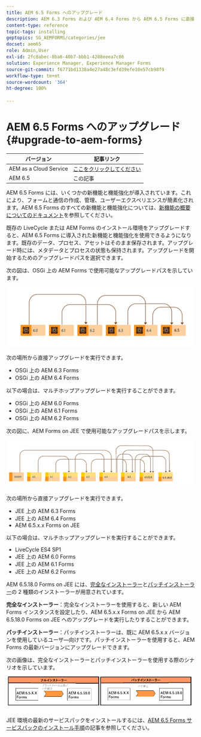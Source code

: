 ```yaml
---
title: AEM 6.5 Forms へのアップグレード
description: AEM 6.3 Forms および AEM 6.4 Forms から AEM 6.5 Forms に直接アップグレードすることができます。
content-type: reference
topic-tags: installing
geptopics: SG_AEMFORMS/categories/jee
docset: aem65
role: Admin,User
exl-id: 2fc8abec-8ba6-40b7-bbb1-4288eeea7c86
solution: Experience Manager, Experience Manager Forms
source-git-commit: f6771bd1338a4e27a48c3efd39efe18e57cb98f9
workflow-type: tm+mt
source-wordcount: '364'
ht-degree: 100%

---
```


# AEM 6.5 Forms へのアップグレード {#upgrade-to-aem-forms}

| バージョン | 記事リンク |
| -------- | ---------------------------- |
| AEM as a Cloud Service | [ここをクリックしてください](https://experienceleague.adobe.com/docs/experience-manager-cloud-service/content/forms/setup-configure-migrate/migrate-to-forms-as-a-cloud-service.html?lang=ja) |
| AEM 6.5 | この記事 |


AEM 6.5 Forms には、いくつかの新機能と機能強化が導入されています。これにより、フォームと通信の作成、管理、ユーザーエクスペリエンスが簡素化されます。AEM 6.5 Forms のすべての新機能と機能強化については、[新機能の概要についてのドキュメント](../../forms/using/whats-new.md)を参照してください。

既存の LiveCycle または AEM Forms のインストール環境をアップグレードすると、AEM 6.5 Forms に導入された新機能と機能強化を使用できるようになります。既存のデータ、プロセス、アセットはそのまま保存されます。アップグレード時には、メタデータとプロセスの状態も保持されます。アップグレードを開始するためのアップグレードパスを選択できます。

次の図は、OSGi 上の AEM Forms で使用可能なアップグレードパスを示しています。

![OSGi アップグレードフロー](do-not-localize/osgi-upgrade-path.png)

次の場所から直接アップグレードを実行できます。

* OSGi 上の AEM 6.3 Forms
* OSGi 上の AEM 6.4 Forms

以下の場合は、マルチホップアップグレードを実行することができます。

* OSGi 上の AEM 6.0 Forms
* OSGi 上の AEM 6.1 Forms
* OSGi 上の AEM 6.2 Forms

次の図に、AEM Forms on JEE で使用可能なアップグレードパスを示します。

![JEE アップグレード 6.5](do-not-localize/jee-upgrade-6-5.png)


次の場所から直接アップグレードを実行できます。

* JEE 上の AEM 6.3 Forms
* JEE 上の AEM 6.4 Forms
* AEM 6.5.x.x Forms on JEE

以下の場合は、マルチホップアップグレードを実行することができます。

* LiveCycle ES4 SP1
* JEE 上の AEM 6.0 Forms
* JEE 上の AEM 6.1 Forms
* JEE 上の AEM 6.2 Forms

AEM 6.5.18.0 Forms on JEE には、[完全なインストーラー](https://experienceleague.adobe.com/docs/experience-manager-release-information/aem-release-updates/forms-updates/aem-forms-releases.html?lang=ja)と[パッチインストーラー](https://experienceleague.adobe.com/docs/experience-manager-release-information/aem-release-updates/forms-updates/aem-forms-releases.html?lang=ja)の 2 種類のインストーラーが用意されています。

**完全なインストーラー**：完全なインストーラーを使用すると、新しい AEM Forms インスタンスを設定したり、AEM 6.5.x.x Forms on JEE から AEM 6.5.18.0 Forms on JEE へのアップグレードを実行したりすることができます。

**パッチインストーラー**：パッチインストーラーは、既に AEM 6.5.x.x バージョンを使用しているユーザ―向けです。パッチインストーラーを使用すると、AEM Forms の最新バージョンにアップグレードできます。

次の画像は、完全なインストーラーとパッチインストーラーを使用する際のシナリオを示しています。

![完全なインストーラーとパッチインストーラー](/help/forms/using/assets/full-and-patch-installer.png)

JEE 環境の最新のサービスパックをインストールするには、[AEM 6.5 Forms サービスパックのインストール手順](https://experienceleague.adobe.com/docs/experience-manager-65/release-notes/aem-forms-current-service-pack-installation-instructions.html?lang=ja)の記事を参照してください。

<!--
[Work in Progress]

Migration involves moving only assets (PDF, XDP, images, adaptive forms, correspondence management assets) from one server to another - processes (LCA), settings, configurations, and a few other pieces of metadata are not migrated. Perform the following steps to migrate to AEM 6.3 Forms:

1. Set up a fresh environment of [AEM 6.3 Forms](https://adobe.com/go/learn_aemforms_documentation_63).
1. Move XDP or other compatible assets to the freshly set instance. For detailed instructions, see [Importing and exporting assets to AEM Forms](../../forms/using/import-export-forms-templates.md). [
   ](../../forms/using/import-export-forms-templates.md)
1. Build the required services, if any.

   For example, if you are using AEM Forms on JEE Document Services, changes are required in the code to use document services available in AEM Forms on OSGi.

1. Perform post-installation activities:

    * **Run Migration Utility**

      The migration utility makes the adaptive forms and correspondence management assets of earlier versions compatible with AEM 6.3 forms. You can download the utility from AEM Software Distribution. For step-by-step information to configure and use the migration utility, see [migration utility](../../forms/using/migration-utility.md) documentation.

    * **Reconfigure Adobe Sign**

      If you had Adobe Sign configured in the previous version of AEM Forms, then reconfigure Adobe Sign from AEM Cloud services. For more details, see [Integrate Adobe Sign with AEM Forms](../../forms/using/adobe-sign-integration-adaptive-forms.md).

      Moreover, AEM 6.3 Forms release has introduced many new Adobe Sign features. For step-by-step information to use Adobe Sign, see [Using Adobe Sign in an adaptive form](../../forms/using/working-with-adobe-sign.md).

    * **Reconfigure analytics and reports**

      In AEM 6.3 Forms, traffic variable for source and success event for impression are not available. So, when you upgrade to AEM 6.3 Forms, AEM Forms stops sending data to Adobe Analytics server and analytics reports for adaptive forms are not available. Moreover, AEM 6.3 Forms introduces traffic variable for the version of form analytics and success event for the amount of time spent on a field. So, reconfigure analytics and reports for your AEM Forms environment. For detailed steps, see [Configuring analytics and reports](../../forms/using/configure-analytics-forms-documents.md).

      Methods to calculate average fill time for forms and average read time for have changed. So, when you upgrade to AEM 6.3 forms, older data (data from previous AEM Forms release) for these metrics is available only in Adobe Analytics. It is not visible in AEM Forms analytics reports. For these metrics, AEM Forms analytics reports display data which is captured after performing the upgrade.
      
      -->


